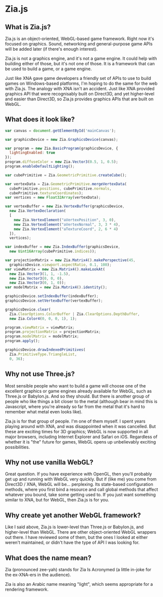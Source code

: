 # Zia.js

## What is Zia.js?

Zia.js is an object-oriented, WebGL-based game framework. Right now it's focused
on graphics. Sound, networking and general-purpose game APIs will be added later
(if there's enough interest).

Zia.js is not a graphics engine, and it's not a game engine. It could help with 
building either of those, but it's not one of those. It is a framework that can 
be used to build a game, or a game engine.

Just like XNA gave game developers a friendly set of APIs to use to build games 
on Windows-based platforms, I'm hoping to do the same for the web with Zia.js. 
The analogy with XNA isn't an accident. Just like XNA provided graphics API that 
were recognisably built on Direct3D, and yet higher-level and easier than 
Direct3D, so Zia.js provides graphics APIs that are built on WebGL.

## What does it look like?

``` javascript
var canvas = document.getElementById('mainCanvas');

var graphicsDevice = new Zia.GraphicsDevice(canvas);

var program = new Zia.BasicProgram(graphicsDevice, {
  lightingEnabled: true
});
program.diffuseColor = new Zia.Vector3(0.5, 1, 0.5);
program.enableDefaultLighting();

var cubePrimitive = Zia.GeometricPrimitive.createCube();

var vertexData = Zia.GeometricPrimitive.mergeVertexData(
  cubePrimitive.positions, cubePrimitive.normals,
  cubePrimitive.textureCoordinates);
var vertices = new Float32Array(vertexData);

var vertexBuffer = new Zia.VertexBuffer(graphicsDevice,
  new Zia.VertexDeclaration(
  [
    new Zia.VertexElement("aVertexPosition", 3, 0),
    new Zia.VertexElement("aVertexNormal", 3, 3 * 4),
    new Zia.VertexElement("aTextureCoord", 2, 6 * 4)
  ]),
  vertices);

var indexBuffer = new Zia.IndexBuffer(graphicsDevice,
  new Uint16Array(cubePrimitive.indices));

var projectionMatrix = new Zia.Matrix4().makePerspective(45,
  graphicsDevice.viewport.aspectRatio, 0.1, 100);
var viewMatrix = new Zia.Matrix4().makeLookAt(
  new Zia.Vector3(1, 1, -1.5),
  new Zia.Vector3(0, 0, 0),
  new Zia.Vector3(0, 1, 0));
var modelMatrix = new Zia.Matrix4().identity();

graphicsDevice.setIndexBuffer(indexBuffer);
graphicsDevice.setVertexBuffer(vertexBuffer);

graphicsDevice.clear(
  Zia.ClearOptions.ColorBuffer | Zia.ClearOptions.DepthBuffer,
  new Zia.Color4(0, 0, 0, 1), 1);

program.viewMatrix = viewMatrix;
program.projectionMatrix = projectionMatrix;
program.modelMatrix = modelMatrix;
program.apply();

graphicsDevice.drawIndexedPrimitives(
  Zia.PrimitiveType.TriangleList,
  0, 36);
```

## Why not use Three.js?

Most sensible people who want to build a game will choose one of the excellent graphics or game engines already available for WebGL, such as Three.js or Babylon.js. And so they should. But there is another group of people who like things a bit closer to the metal (although bear in mind this is Javascript, where you're already so far from the metal that it's hard to remember what metal even looks like).

Zia.js is for that group of people. I'm one of them myself. I spent years playing around with XNA, and was disappointed when it was cancelled. But these are exciting times for 3D graphics; WebGL is now supported in all major browsers, including Internet Explorer and Safari on iOS. Regardless of whether it is "the" future for games, WebGL opens up unbelievably exciting possibilities.

## Why not use vanilla WebGL?

Great question. If you have experience with OpenGL, then you'll probably get up and running with WebGL very quickly. But if (like me) you come from Direct3D / XNA, WebGL will be... perplexing. Its state-based configuration methods, where you first bind a resource and call global methods that affect whatever you bound, take some getting used to. If you just want something similar to XNA, but for WebGL, then Zia.js is for you.

## Why create yet another WebGL framework?

Like I said above, Zia.js is lower-level than Three.js or Babylon.js, and higher-level than WebGL. There are other object-oriented WebGL wrappers out there. I have reviewed some of them, but the ones I looked at either weren't maintained, or didn't have the type of API I was looking for.

## What does the name mean?

Zia (pronounced zee-yah) stands for Zia Is Acronymed (a little in-joke for the ex-XNA-ers in the audience).

Zia is also an Arabic name meaning "light", which seems appropriate for a rendering framework.